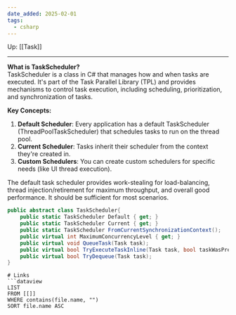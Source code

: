 ```yaml
---
date_added: 2025-02-01
tags:
  - csharp
---
```

Up: [[Task]]
___
 **What is TaskScheduler?**  
TaskScheduler is a class in C# that manages how and when tasks are executed. It's part of the Task Parallel Library (TPL) and provides mechanisms to control task execution, including scheduling, prioritization, and synchronization of tasks.

**Key Concepts:**

1. **Default Scheduler**: Every application has a default TaskScheduler (ThreadPoolTaskScheduler) that schedules tasks to run on the thread pool.
2. **Current Scheduler**: Tasks inherit their scheduler from the context they're created in.
3. **Custom Schedulers**: You can create custom schedulers for specific needs (like UI thread execution).
 
 The default task scheduler provides work-stealing for load-balancing, thread injection/retirement for maximum throughput, and overall good performance. It should be sufficient for most scenarios.

 ```csharp
 public abstract class TaskScheduler{
     public static TaskScheduler Default { get; }
     public static TaskScheduler Current { get; }
     public static TaskScheduler FromCurrentSynchronizationContext();
     public virtual int MaximumConcurrencyLevel { get; }
     public virtual void QueueTask(Task task);
     public virtual bool TryExecuteTaskInline(Task task, bool taskWasPreviouslyQueued);
     public virtual bool TryDequeue(Task task);
 }
 ```

 ```
# Links
```dataview
LIST
FROM [[]]
WHERE contains(file.name, "")
SORT file.name ASC
```
